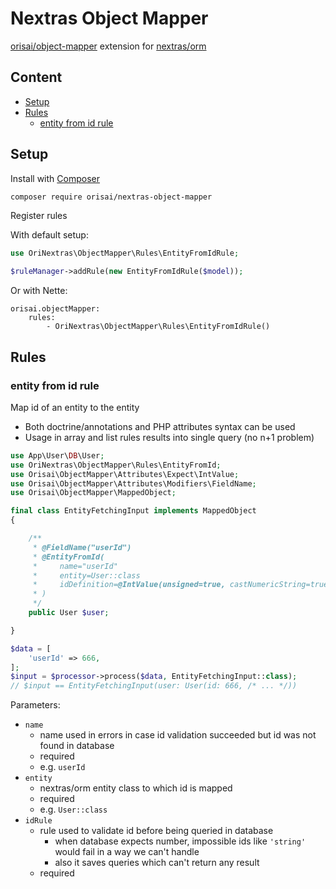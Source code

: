 # Nextras Object Mapper

[orisai/object-mapper](https://github.com/orisai/object-mapper) extension
for [nextras/orm](https://github.com/nextras/orm)

## Content

- [Setup](#setup)
- [Rules](#rules)
	- [entity from id rule](#entity-from-id-rule)

## Setup

Install with [Composer](https://getcomposer.org)

```sh
composer require orisai/nextras-object-mapper
```

Register rules

With default setup:

```php
use OriNextras\ObjectMapper\Rules\EntityFromIdRule;

$ruleManager->addRule(new EntityFromIdRule($model));
```

Or with Nette:

```neon
orisai.objectMapper:
	rules:
		- OriNextras\ObjectMapper\Rules\EntityFromIdRule()
```

## Rules

### entity from id rule

Map id of an entity to the entity

- Both doctrine/annotations and PHP attributes syntax can be used
- Usage in array and list rules results into single query (no n+1 problem)

```php
use App\User\DB\User;
use OriNextras\ObjectMapper\Rules\EntityFromId;
use Orisai\ObjectMapper\Attributes\Expect\IntValue;
use Orisai\ObjectMapper\Attributes\Modifiers\FieldName;
use Orisai\ObjectMapper\MappedObject;

final class EntityFetchingInput implements MappedObject
{

	/**
	 * @FieldName("userId")
	 * @EntityFromId(
	 *     name="userId"
	 *     entity=User::class
	 *     idDefinition=@IntValue(unsigned=true, castNumericString=true)
	 * )
	 */
	public User $user;

}
```

```php
$data = [
	'userId' => 666,
];
$input = $processor->process($data, EntityFetchingInput::class);
// $input == EntityFetchingInput(user: User(id: 666, /* ... */))
```

Parameters:

- `name`
	- name used in errors in case id validation succeeded but id was not found in database
	- required
	- e.g. `userId`
- `entity`
	- nextras/orm entity class to which id is mapped
	- required
	- e.g. `User::class`
- `idRule`
	- rule used to validate id before being queried in database
		- when database expects number, impossible ids like `'string'` would fail in a way we can't handle
		- also it saves queries which can't return any result
	- required
